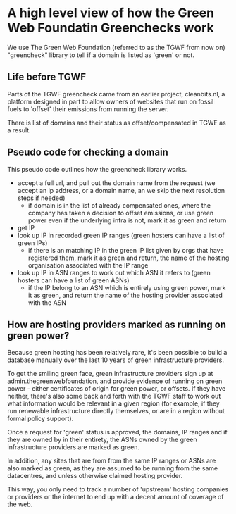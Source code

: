 # A high level view of how the Green Web Foundatin Greenchecks work

We use The Green Web Foundation (referred to as the TGWF from now on) "greencheck" library to tell if a domain is listed as 'green' or not.

## Life before TGWF

Parts of the TGWF greencheck came from an earlier project, cleanbits.nl, a platform designed in part to allow owners of websites that run on fossil fuels to 'offset' their emissions from running the server.

There is list of domains and their status as offset/compensated in TGWF as a result.

## Pseudo code for checking a domain

This pseudo code outlines how the greencheck library works.

- accept a full url, and pull out the domain name from the request (we accept an ip address, or a domain name, an we skip the next resolution steps if needed)
  - if domain is in the list of already compensated ones, where the company has taken a decision to offset emissions, or use green power even if the underlying infra is not, mark it as green and return
- get IP
- look up IP in recorded green IP ranges (green hosters can have a list of green IPs)
  - if there is an matching IP in the green IP list given by orgs that have registered them, mark it as green and return, the name of the hosting organisation associated with the IP range
- look up IP in ASN ranges to work out which ASN it refers to (green hosters can have a list of green ASNs)
  - if the IP belong to an ASN which is entirely using green power, mark it as green, and return the name of the hosting provider associated with the ASN

## How are hosting providers marked as running on green power?

Because green hosting has been relatively rare, it's been possible to build a database manually over the last 10 years of green infrastructure providers.

To get the smiling green face, green infrastructure providers sign up at admin.thegreenwebfoundation, and provide evidence of running on green power - either certificates of origin for green power, or offsets. If they have neither, there's also some back and forth with the TGWF staff to work out what information would be relevant in a given region (for example, if they run renewable infrastructure directly themselves, or are in a region without formal policy support).

Once a request for 'green' status is approved, the domains, IP ranges and if they are owned by in their entirety, the ASNs owned by the green infrastructure providers are marked as green.

In addition, any sites that are from from the same IP ranges or ASNs are also marked as green, as they are assumed to be running from the same datacentres, and unless otherwise claimed hosting provider.

This way, you only need to track a number of 'upstream' hosting companies or providers or the internet to end up with a decent amount of coverage of the web.
